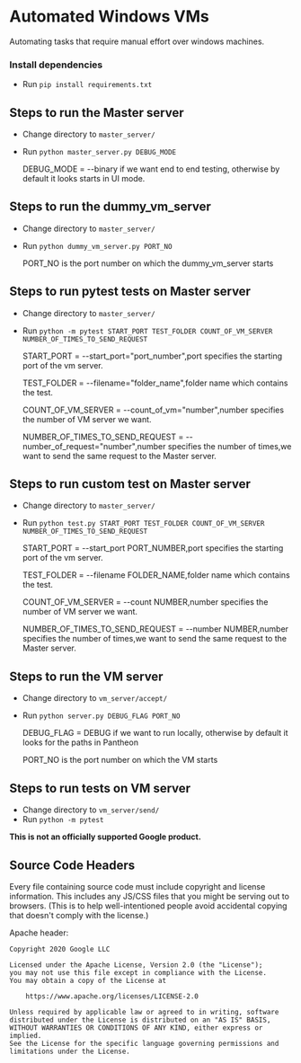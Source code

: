 # Automated Windows VMs

Automating tasks that require manual effort over windows machines.
### Install dependencies
* Run `pip install requirements.txt`
## Steps to run the Master server
* Change directory to `master_server/`
* Run `python master_server.py DEBUG_MODE`

    DEBUG_MODE = --binary if we want end to end testing, otherwise by default it looks starts in UI mode.
    
## Steps to run the dummy_vm_server
* Change directory to `master_server/`
* Run `python dummy_vm_server.py PORT_NO`
 
    PORT_NO is the port number on which the dummy_vm_server starts
    
## Steps to run pytest tests on Master server
* Change directory to `master_server/`
* Run `python -m pytest START_PORT TEST_FOLDER COUNT_OF_VM_SERVER NUMBER_OF_TIMES_TO_SEND_REQUEST`
    
    START_PORT = --start_port="port_number",port specifies the starting port of the vm server.
    
    TEST_FOLDER = --filename="folder_name",folder name which contains the test.
    
    COUNT_OF_VM_SERVER = --count_of_vm="number",number specifies the number of VM server we want.
    
    NUMBER_OF_TIMES_TO_SEND_REQUEST = --number_of_request="number",number specifies the number of times,we want to send the same request to the Master server. 

## Steps to run custom test on Master server
* Change directory to `master_server/`
* Run `python test.py START_PORT TEST_FOLDER COUNT_OF_VM_SERVER NUMBER_OF_TIMES_TO_SEND_REQUEST`

     START_PORT = --start_port PORT_NUMBER,port specifies the starting port of the vm server.
    
    TEST_FOLDER = --filename FOLDER_NAME,folder name which contains the test.
    
    COUNT_OF_VM_SERVER = --count NUMBER,number specifies the number of VM server we want.
    
    NUMBER_OF_TIMES_TO_SEND_REQUEST = --number NUMBER,number specifies the number of times,we want to send the same request to the Master server.
    
## Steps to run the VM server
* Change directory to `vm_server/accept/`
* Run `python server.py DEBUG_FLAG PORT_NO`
    
    DEBUG_FLAG = DEBUG if we want to run locally, otherwise by default it looks for the paths in Pantheon
    
    PORT_NO is the port number on which the VM starts
## Steps to run tests on VM server
* Change directory to `vm_server/send/`
* Run `python -m pytest`
    
**This is not an officially supported Google product.**

## Source Code Headers

Every file containing source code must include copyright and license
information. This includes any JS/CSS files that you might be serving out to
browsers. (This is to help well-intentioned people avoid accidental copying that
doesn't comply with the license.)

Apache header:

    Copyright 2020 Google LLC

    Licensed under the Apache License, Version 2.0 (the "License");
    you may not use this file except in compliance with the License.
    You may obtain a copy of the License at

        https://www.apache.org/licenses/LICENSE-2.0

    Unless required by applicable law or agreed to in writing, software
    distributed under the License is distributed on an "AS IS" BASIS,
    WITHOUT WARRANTIES OR CONDITIONS OF ANY KIND, either express or implied.
    See the License for the specific language governing permissions and
    limitations under the License.
